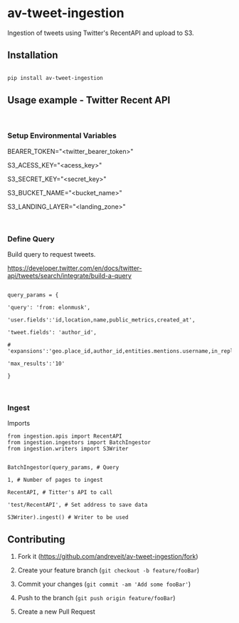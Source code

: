 
# av-tweet-ingestion
  

Ingestion of tweets using Twitter's RecentAPI and upload to S3.

  
  

## Installation

  
  

```sh

pip install av-tweet-ingestion

```

  

## Usage example - Twitter Recent API

  
<br>

### Setup Environmental Variables
  

BEARER_TOKEN="<twitter_bearer_token>"

  

S3_ACESS_KEY="<acess_key>"

S3_SECRET_KEY="<secret_key>"

  

S3_BUCKET_NAME="<bucket_name>"

S3_LANDING_LAYER="<landing_zone>"

  
  
<br>

### Define Query

Build query to request tweets.

https://developer.twitter.com/en/docs/twitter-api/tweets/search/integrate/build-a-query
```

query_params = {

'query': 'from: elonmusk',

'user.fields':'id,location,name,public_metrics,created_at',

'tweet.fields': 'author_id',

# 'expansions':'geo.place_id,author_id,entities.mentions.username,in_reply_to_user_id,referenced_tweets.id.author_id',

'max_results':'10'

}

```

  

<br>

  

### Ingest

Imports

```
from ingestion.apis import RecentAPI
from ingestion.ingestors import BatchIngestor
from ingestion.writers import S3Writer
```


```

BatchIngestor(query_params, # Query

1, # Number of pages to ingest

RecentAPI, # Titter's API to call

'test/RecentAPI', # Set address to save data

S3Writer).ingest() # Writer to be used

```

  

## Contributing

  

1. Fork it (<https://github.com/andreveit/av-tweet-ingestion/fork>)

2. Create your feature branch (`git checkout -b feature/fooBar`)

3. Commit your changes (`git commit -am 'Add some fooBar'`)

4. Push to the branch (`git push origin feature/fooBar`)

5. Create a new Pull Request

  

<!-- Markdown link & img dfn's -->

[npm-image]: https://img.shields.io/npm/v/datadog-metrics.svg?style=flat-square

[npm-url]: https://npmjs.org/package/datadog-metrics

[npm-downloads]: https://img.shields.io/npm/dm/datadog-metrics.svg?style=flat-square

[travis-image]: https://img.shields.io/travis/dbader/node-datadog-metrics/master.svg?style=flat-square

[travis-url]: https://travis-ci.org/dbader/node-datadog-metrics

[wiki]: https://github.com/yourname/yourproject/wiki
